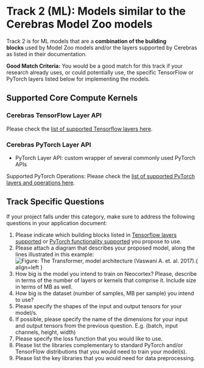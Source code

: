 # Track 2 (ML): Models similar to the Cerebras Model Zoo models
Track 2 is for ML models that are a **combination of the building blocks** used by Model Zoo models and/or the layers supported by Cerebras as listed in their documentation.

**Good Match Criteria:** You would be a good match for this track if your research already uses, or could potentially use, the specific TensorFlow or PyTorch layers listed below for implementing the models.
## Supported Core Compute Kernels
### Cerebras TensorFlow Layer API
Please check the [list of supported Tensorflow layers here](https://docs.cerebras.net/en/1.6.0/tensorflow-docs/api-rst/tf.html).
### Cerebras PyTorch Layer API
* PyTorch Layer API: custom wrapper of several commonly used PyTorch APIs

Supported PyTorch Operations: Please check the [list of supported PyTorch layers and operations here](https://docs.cerebras.net/en/1.6.0/pytorch-docs/pytorch-ops.html).

## Track Specific Questions

If your project falls under this category, make sure to address the following questions in your application document:

1. Please indicate which building blocks listed
   in <a href="https://docs.cerebras.net/en/1.6.0/tensorflow-docs/api-rst/tf.html">Tensorflow layers supported</a>
   or <a href="https://docs.cerebras.net/en/1.6.0/pytorch-docs/pytorch-ops.html">PyTorch functionality supported</a> you
   propose to use.
2. Please attach a diagram that describes your proposed model, along the lines illustrated in this example:
   ![Figure: The Transformer, model architecture (Vaswani A. et. al. 2017).](img/track_2_example){ align=left }
3. How big is the model you intend to train on Neocortex? Please, describe in terms of the number of layers or kernels
   that comprise it. Include size in terms of MB as well.
4. How big is the dataset (number of samples, MB per sample) you intend to use?
5. Please specify the shapes of the input and output tensors for your model/s.
6. If possible, please specify the name of the dimensions for your input and output tensors from the previous question.
   E.g. (batch, input channels, height, width)
7. Please specify the loss function that you would like to use.
8. Please list the libraries complementary to standard PyTorch and/or TensorFlow distributions that you would need to
   train your model(s).
9. Please list the key libraries that you would need for data preprocessing.
